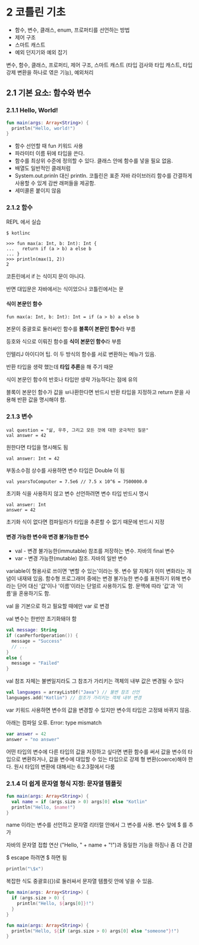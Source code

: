 # 2 코틀린 기초

* 함수, 변수, 클래스, enum, 프로퍼티를 선언하는 방법
* 제어 구조
* 스마트 캐스트
* 예외 던지기와 예외 잡기

변수, 함수, 클래스, 프로퍼티, 제어 구조, 스마트 캐스트 (타입 검사와 타입 캐스트, 타입 강제 변환을 하나로 엮은 기능), 예외처리

## 2.1 기본 요소: 함수와 변수

### 2.1.1 Hello, World!

```kotlin
fun main(args: Array<String>) {
  println("Hello, world!")
}
```

* 함수 선언할 때 fun 키워드 사용
* 파라미터 이름 뒤에 타입을 쓴다.
* 함수를 최상위 수준에 정의할 수 있다. 클래스 안에 함수를 넣을 필요 없음.
* 배열도 일반적인 클래처럼
* System.out.prinln 대신 println. 코틀린은 표준 자바 라이브러리 함수를 간결하게 사용할 수 있게 감싼 래퍼들을 제공함.
* 세미콜론 붙이지 않음

### 2.1.2 함수
REPL 에서 실습
```bash
$ kotlinc
```

```
>>> fun max(a: Int, b: Int): Int {
...   return if (a > b) a else b
... }
>>> println(max(1, 2))
2
```

코튼린에서 if 는 식이지 문이 아니다.

반면 대입문은 자바에서는 식이었으나 코틀린에서는 문

#### 식이 본문인 함수

```
fun max(a: Int, b: Int): Int = if (a > b) a else b
```

본문이 중괄호로 둘러싸인 함수를 **블록이 본문인 함수**라 부름

등호와 식으로 이뤄진 함수를 **식이 본문인 함수**라 부름

인텔리J 아이디어 팁. 이 두 방식의 함수를 서로 변환하는 메뉴가 있음.

반환 타입을 생략 했는데 **타입 추론**을 해 주기 때문

식이 본문인 함수의 반호나 타입만 생략 가능하다는 점에 유의

블록이 본문인 함수가 값을 ㅂ나환한다면 반드시 반환 타입을 지정하고 return 문을 사용해 반환 값을 명시해야 함.

### 2.1.3 변수
```
val question = "삶, 우주, 그리고 모든 것에 대한 궁극적인 질문"
val answer = 42
```
원한다면 타입을 명시해도 됨
```
val answer: Int = 42
```

부동소수점 상수를 사용하면 변수 타입은 Double 이 됨
```
val yearsToComputer = 7.5e6 // 7.5 x 10^6 = 7500000.0
```

초기화 식을 사용하지 않고 변수 선언하려면 변수 타입 반드시 명시
```
val answer: Int
answer = 42
```

초기화 식이 없다면 컴파일러가 타입을 추론할 수 없기 때문에 반드시 지정

#### 변경 가능한 변수와 변경 불가능한 변수

* val - 변경 불가능한(immutable) 참조를 저장하는 변수. 자바의 final 변수
* var - 변경 가능한(mutable) 참조. 자바의 일반 변수

variable이 형용사로 쓰이면 '변할 수 있는'이라는 뜻. 변수 말 자체가 이미 변화라는 개념이 내재돼 있음. 함수형 프로그래머 중에는 변경 불가능한 변수를 표현하기 위해 변수라는 단어 대신 '값'이나 '이름'이라는 단얼르 사용하기도 함. 문맥에 따라 '값'과 '이름'을 혼용하기도 함.

val 을 기본으로 하고 필요할 때에만 var 로 변경

val 변수는 한번만 초기화돼야 함

```kotlin
val message: String
if (canPerforOperation()) {
  message = "Success"
  // ...
}
else {
  message = "Failed"
}
```

val 참조 자체는 불변일지라도 그 참조가 가리키는 객체의 내부 값은 변경될 수 있다

```kotlin
val languages = arrayListOf("Java") // 불변 참조 선언
languages.add("Kotlin") // 참조가 가리키는 객체 내부 변경
```

var 키워드 사용하면 변수의 값을 변경할 수 있지만 변수의 타입은 고정돼 바뀌지 않음.

아래는 컴파일 오류. Error: type mismatch
```kotlin
var answer = 42
answer = "no answer"
```

어떤 타입의 변수에 다른 타입의 값을 저장하고 싶다면 변환 함수를 써서 값을 변수의 타입으로 변환하거나, 값을 변수에 대입할 수 있는 타입으로 강제 형 변환(coerce)해야 한다. 원시 타입의 변환에 대해서는 6.2.3절에서 다룸

### 2.1.4 더 쉽게 문자열 형식 지정: 문자열 템플릿

```kotlin
fun main(args: Array<String>) {
  val name = if (args.size > 0) args[0] else "Kotlin"
  println("Hello, $name!")
}
```
name 이라는 변수를 선언하고 문자열 리터럴 안에서 그 변수를 사용. 변수 앞에 $ 를 추가

자바의 문자열 접합 연산 ("Hello, " + name + "!")과 동일한 기능을 하짐나 좀 더 간결

$ escape 하려면 \$ 하면 됨 

```kotlin
println("\$x")
```

복잡한 식도 중괄호({})로 둘러싸서 문자열 템플릿 안에 넣을 수 있음.

```kotlin
fun main(args: Array<String>) {
  if (args.size > 0) {
    println("Hello, ${args[0]}!")
  }
}
```

```kotlin
fun main(args: Array<String>) {
  println("Hello, ${if (args.size > 0) args[0] else "someone"}!")
}
```

